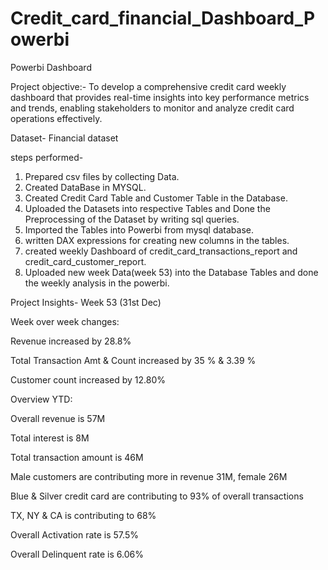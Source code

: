 # Credit_card_financial_Dashboard_Powerbi
Powerbi Dashboard

Project objective:- To develop a comprehensive credit  card weekly dashboard that  provides real-time insights into key  performance metrics and trends,  enabling stakeholders to monitor  and analyze credit card operations  effectively.

Dataset- Financial dataset

steps performed-
1) Prepared csv files by collecting Data.
2) Created DataBase in MYSQL.
3) Created Credit Card Table and Customer Table in the Database.
4) Uploaded the Datasets into respective Tables and Done the Preprocessing of the Dataset by writing sql queries.
5) Imported the Tables into Powerbi from mysql database.
6) written DAX expressions for creating new columns in the tables.
7) created weekly Dashboard of credit_card_transactions_report and credit_card_customer_report.
8) Uploaded new week Data(week 53) into the Database Tables and done the weekly analysis in the powerbi.



Project Insights- Week 53 (31st	Dec)


Week over week changes:


Revenue increased by 28.8%

Total Transaction Amt & Count increased by 35 % & 3.39 %

Customer count increased by 12.80%


Overview YTD:


Overall revenue is 57M

Total interest is 8M

Total transaction amount is 46M

Male customers are contributing more in revenue 31M, female 26M

Blue & Silver credit card are contributing to 93% of overall  transactions

TX, NY & CA is contributing to 68%

Overall Activation rate is 57.5%

Overall Delinquent rate is 6.06%

      

